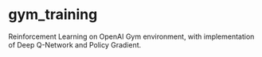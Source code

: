 # gym_training
Reinforcement Learning on OpenAI Gym environment, with implementation of Deep Q-Network and Policy Gradient.
